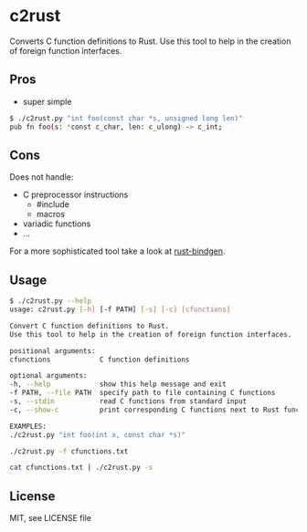 # c2rust

Converts C function definitions to Rust. Use this tool to help in the creation of foreign function interfaces.

## Pros
* super simple
```sh
$ ./c2rust.py "int foo(const char *s, unsigned long len)"
pub fn foo(s: *const c_char, len: c_ulong) -> c_int;
```

## Cons

Does not handle:
* C preprocessor instructions
  * #include
  * macros
* variadic functions
* ...

For a more sophisticated tool take a look at [rust-bindgen](https://github.com/crabtw/rust-bindgen).

## Usage
```sh
$ ./c2rust.py --help
usage: c2rust.py [-h] [-f PATH] [-s] [-c] [cfunctions]

Convert C function definitions to Rust.
Use this tool to help in the creation of foreign function interfaces.

positional arguments:
cfunctions            C function definitions

optional arguments:
-h, --help            show this help message and exit
-f PATH, --file PATH  specify path to file containing C functions
-s, --stdin           read C functions from standard input
-c, --show-c          print corresponding C functions next to Rust functions

EXAMPLES:
./c2rust.py "int foo(int x, const char *s)"

./c2rust.py -f cfunctions.txt

cat cfunctions.txt | ./c2rust.py -s
```

## License

MIT, see LICENSE file
